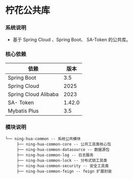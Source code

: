 # 柠花公共库

###  系统说明

- 基于 Spring Cloud 、Spring Boot、 SA-Token 的公共库。

###  核心依赖

| 依赖                 | 版本   |
| -------------------- | ------ |
| Spring Boot          | 3.5    |
| Spring Cloud         | 2025   |
| Spring Cloud Alibaba | 2023   |
| SA- Token            | 1.42.0 |
| Mybatis Plus         | 3.5    |



###  模块说明

```
└── ning-hua-common -- 系统公共模块
     ├── ning-hua-common-core -- 公共工具类核心包
     ├── ning-hua-common-datasource -- 数据源包
     ├── ning-hua-common-log -- 日志服务
     ├── ning-hua-common-lock -- 分布式锁工具类
     ├── ning-hua-common-security -- 安全工具类
     ├── ning-hua-common-feign -- feign 扩展封装

```
